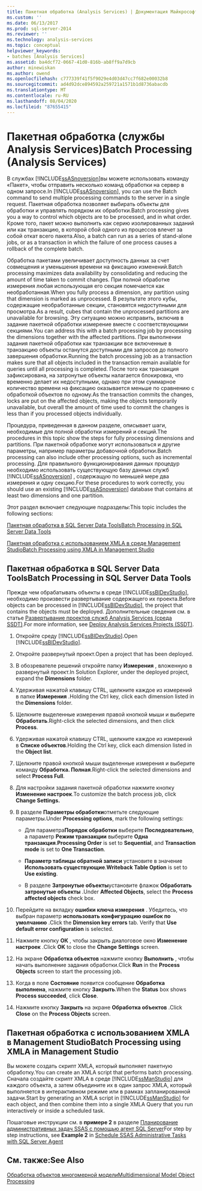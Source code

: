 ```yaml
---
title: Пакетная обработка (Analysis Services) | Документация Майкрософт
ms.custom: ''
ms.date: 06/13/2017
ms.prod: sql-server-2014
ms.reviewer: ''
ms.technology: analysis-services
ms.topic: conceptual
helpviewer_keywords:
- batches [Analysis Services]
ms.assetid: ba4dcf72-0667-41d0-816b-ab8ff9a7d9cb
author: minewiskan
ms.author: owend
ms.openlocfilehash: c777339f41f5f9029e4d03d47cc7f682e00032b8
ms.sourcegitcommit: ad4d92dce894592a259721a1571b1d8736abacdb
ms.translationtype: MT
ms.contentlocale: ru-RU
ms.lasthandoff: 08/04/2020
ms.locfileid: "87655415"
---
```

# <a name="batch-processing-analysis-services"></a><span data-ttu-id="046aa-102">Пакетная обработка (службы Analysis Services)</span><span class="sxs-lookup"><span data-stu-id="046aa-102">Batch Processing (Analysis Services)</span></span>
  <span data-ttu-id="046aa-103">В службах [!INCLUDE[ssASnoversion](../../includes/ssasnoversion-md.md)]вы можете использовать команду «Пакет», чтобы отправить несколько команд обработки на сервер в одном запросе.</span><span class="sxs-lookup"><span data-stu-id="046aa-103">In [!INCLUDE[ssASnoversion](../../includes/ssasnoversion-md.md)], you can use the Batch command to send multiple processing commands to the server in a single request.</span></span> <span data-ttu-id="046aa-104">Пакетная обработка позволяет выбирать объекты для обработки и управлять порядком их обработки.</span><span class="sxs-lookup"><span data-stu-id="046aa-104">Batch processing gives you a way to control which objects are to be processed, and in what order.</span></span> <span data-ttu-id="046aa-105">Кроме того, пакет можно выполнить как серию изолированных заданий или как транзакцию, в которой сбой одного из процессов влечет за собой откат всего пакета.</span><span class="sxs-lookup"><span data-stu-id="046aa-105">Also, a batch can run as a series of stand-alone jobs, or as a transaction in which the failure of one process causes a rollback of the complete batch.</span></span>  
  
 <span data-ttu-id="046aa-106">Обработка пакетами увеличивает доступность данных за счет совмещения и уменьшения времени на фиксацию изменений.</span><span class="sxs-lookup"><span data-stu-id="046aa-106">Batch processing maximizes data availability by consolidating and reducing the amount of time taken to commit changes.</span></span> <span data-ttu-id="046aa-107">При полной обработке измерения любая использующая его секция помечается как необработанная.</span><span class="sxs-lookup"><span data-stu-id="046aa-107">When you fully process a dimension, any partition using that dimension is marked as unprocessed.</span></span> <span data-ttu-id="046aa-108">В результате этого кубы, содержащие необработанные секции, становятся недоступными для просмотра.</span><span class="sxs-lookup"><span data-stu-id="046aa-108">As a result, cubes that contain the unprocessed partitions are unavailable for browsing.</span></span> <span data-ttu-id="046aa-109">Эту ситуацию можно исправить, включив в задание пакетной обработки измерение вместе с соответствующими секциями.</span><span class="sxs-lookup"><span data-stu-id="046aa-109">You can address this with a batch processing job by processing the dimensions together with the affected partitions.</span></span> <span data-ttu-id="046aa-110">При выполнении задания пакетной обработки как транзакции все включенные в транзакцию объекты останутся доступными для запросов до полного завершения обработки.</span><span class="sxs-lookup"><span data-stu-id="046aa-110">Running the batch processing job as a transaction makes sure that all objects included in the transaction remain available for queries until all processing is completed.</span></span> <span data-ttu-id="046aa-111">После того как транзакция зафиксирована, на затронутые объекты налагается блокировка, что временно делает их недоступными, однако при этом суммарное количество времени на фиксацию оказывается меньше по сравнению с обработкой объектов по одному.</span><span class="sxs-lookup"><span data-stu-id="046aa-111">As the transaction commits the changes, locks are put on the affected objects, making the objects temporarily unavailable, but overall the amount of time used to commit the changes is less than if you processed objects individually.</span></span>  
  
 <span data-ttu-id="046aa-112">Процедура, приведенная в данном разделе, описывает шаги, необходимые для полной обработки измерений и секций.</span><span class="sxs-lookup"><span data-stu-id="046aa-112">The procedures in this topic show the steps for fully processing dimensions and partitions.</span></span> <span data-ttu-id="046aa-113">При пакетной обработке могут использоваться и другие параметры, например параметры добавочной обработки.</span><span class="sxs-lookup"><span data-stu-id="046aa-113">Batch processing can also include other processing options, such as incremental processing.</span></span> <span data-ttu-id="046aa-114">Для правильного функционирования данных процедур необходимо использовать существующую базу данных служб [!INCLUDE[ssASnoversion](../../includes/ssasnoversion-md.md)] , содержащую по меньшей мере два измерения и одну секцию.</span><span class="sxs-lookup"><span data-stu-id="046aa-114">For these procedures to work correctly, you should use an existing [!INCLUDE[ssASnoversion](../../includes/ssasnoversion-md.md)] database that contains at least two dimensions and one partition.</span></span>  
  
 <span data-ttu-id="046aa-115">Этот раздел включает следующие подразделы:</span><span class="sxs-lookup"><span data-stu-id="046aa-115">This topic includes the following sections:</span></span>  
  
 [<span data-ttu-id="046aa-116">Пакетная обработка в SQL Server Data Tools</span><span class="sxs-lookup"><span data-stu-id="046aa-116">Batch Processing in SQL Server Data Tools</span></span>](#bkmk_ssdt)  
  
 [<span data-ttu-id="046aa-117">Пакетная обработка с использованием XMLA в среде Management Studio</span><span class="sxs-lookup"><span data-stu-id="046aa-117">Batch Processing using XMLA in Management Studio</span></span>](#bkmk_xmla)  
  
##  <a name="batch-processing-in-sql-server-data-tools"></a><a name="bkmk_ssdt"></a> <span data-ttu-id="046aa-118">Пакетная обработка в SQL Server Data Tools</span><span class="sxs-lookup"><span data-stu-id="046aa-118">Batch Processing in SQL Server Data Tools</span></span>  
 <span data-ttu-id="046aa-119">Прежде чем обрабатывать объекты в среде [!INCLUDE[ssBIDevStudio](../../includes/ssbidevstudio-md.md)], необходимо произвести развертывание содержащего их проекта.</span><span class="sxs-lookup"><span data-stu-id="046aa-119">Before objects can be processed in [!INCLUDE[ssBIDevStudio](../../includes/ssbidevstudio-md.md)], the project that contains the objects must be deployed.</span></span> <span data-ttu-id="046aa-120">Дополнительные сведения см. в статье [Развертывание проектов служб Analysis Services (среда SSDT)](deploy-analysis-services-projects-ssdt.md).</span><span class="sxs-lookup"><span data-stu-id="046aa-120">For more information, see [Deploy Analysis Services Projects &#40;SSDT&#41;](deploy-analysis-services-projects-ssdt.md).</span></span>  
  
1.  <span data-ttu-id="046aa-121">Откройте среду [!INCLUDE[ssBIDevStudio](../../includes/ssbidevstudio-md.md)].</span><span class="sxs-lookup"><span data-stu-id="046aa-121">Open [!INCLUDE[ssBIDevStudio](../../includes/ssbidevstudio-md.md)].</span></span>  
  
2.  <span data-ttu-id="046aa-122">Откройте развернутый проект.</span><span class="sxs-lookup"><span data-stu-id="046aa-122">Open a project that has been deployed.</span></span>  
  
3.  <span data-ttu-id="046aa-123">В обозревателе решений откройте папку **Измерения** , вложенную в развернутый проект.</span><span class="sxs-lookup"><span data-stu-id="046aa-123">In Solution Explorer, under the deployed project, expand the **Dimensions** folder.</span></span>  
  
4.  <span data-ttu-id="046aa-124">Удерживая нажатой клавишу CTRL, щелкните каждое из измерений в папке **Измерения** .</span><span class="sxs-lookup"><span data-stu-id="046aa-124">Holding the Ctrl key, click each dimension listed in the **Dimensions** folder.</span></span>  
  
5.  <span data-ttu-id="046aa-125">Щелкните выделенные измерения правой кнопкой мыши и выберите **Обработать**.</span><span class="sxs-lookup"><span data-stu-id="046aa-125">Right-click the selected dimensions, and then click **Process**.</span></span>  
  
6.  <span data-ttu-id="046aa-126">Удерживая нажатой клавишу CTRL, щелкните каждое из измерений в **Списке объектов**.</span><span class="sxs-lookup"><span data-stu-id="046aa-126">Holding the Ctrl key, click each dimension listed in the **Object list**.</span></span>  
  
7.  <span data-ttu-id="046aa-127">Щелкните правой кнопкой мыши выделенные измерения и выберите команду **Обработка. Полная**.</span><span class="sxs-lookup"><span data-stu-id="046aa-127">Right-click the selected dimensions and select **Process Full**.</span></span>  
  
8.  <span data-ttu-id="046aa-128">Для настройки задания пакетной обработки нажмите кнопку **Изменение настроек**.</span><span class="sxs-lookup"><span data-stu-id="046aa-128">To customize the batch process job, click **Change Settings.**</span></span>  
  
9. <span data-ttu-id="046aa-129">В разделе **Параметры обработки**отметьте следующие параметры.</span><span class="sxs-lookup"><span data-stu-id="046aa-129">Under **Processing options**, mark the following settings:</span></span>  
  
    -   <span data-ttu-id="046aa-130">Для параметра**Порядок обработки** выберите **Последовательно**, а параметр **Режим транзакции** выберите **Одна транзакция**.</span><span class="sxs-lookup"><span data-stu-id="046aa-130">**Processing Order** is set to **Sequential**, and **Transaction mode** is set to **One Transaction**.</span></span>  
  
    -   <span data-ttu-id="046aa-131">**Параметр таблицы обратной записи** установите в значение **Использовать существующие**.</span><span class="sxs-lookup"><span data-stu-id="046aa-131">**Writeback Table Option** is set to **Use existing**.</span></span>  
  
    -   <span data-ttu-id="046aa-132">В разделе **Затронутые объекты**установите флажок **Обработать затронутые объекты** .</span><span class="sxs-lookup"><span data-stu-id="046aa-132">Under **Affected Objects**, select the **Process affected objects** check box.</span></span>  
  
10. <span data-ttu-id="046aa-133">Перейдите на вкладку **ошибки ключа измерения** . Убедитесь, что выбран параметр **использовать конфигурацию ошибок по умолчанию** .</span><span class="sxs-lookup"><span data-stu-id="046aa-133">Click the **Dimension key errors** tab. Verify that **Use default error configuration** is selected.</span></span>  
  
11. <span data-ttu-id="046aa-134">Нажмите кнопку **ОК** , чтобы закрыть диалоговое окно **Изменение настроек** .</span><span class="sxs-lookup"><span data-stu-id="046aa-134">Click **OK** to close the **Change Settings** screen.</span></span>  
  
12. <span data-ttu-id="046aa-135">На экране **Обработка объектов** нажмите кнопку **Выполнить** , чтобы начать выполнение задания обработки.</span><span class="sxs-lookup"><span data-stu-id="046aa-135">Click **Run** in the **Process Objects** screen to start the processing job.</span></span>  
  
13. <span data-ttu-id="046aa-136">Когда в поле **Состояние** появится сообщение **Обработка выполнена**, нажмите кнопку **Закрыть**.</span><span class="sxs-lookup"><span data-stu-id="046aa-136">When the **Status** box shows **Process succeeded**, click **Close**.</span></span>  
  
14. <span data-ttu-id="046aa-137">Нажмите кнопку **Закрыть** на экране **Обработка объектов** .</span><span class="sxs-lookup"><span data-stu-id="046aa-137">Click **Close** on the **Process Objects** screen.</span></span>  
  
##  <a name="batch-processing-using-xmla-in-management-studio"></a><a name="bkmk_xmla"></a><span data-ttu-id="046aa-138">Пакетная обработка с использованием XMLA в Management Studio</span><span class="sxs-lookup"><span data-stu-id="046aa-138">Batch Processing using XMLA in Management Studio</span></span>  
 <span data-ttu-id="046aa-139">Вы можете создать скрипт XMLA, который выполняет пакетную обработку.</span><span class="sxs-lookup"><span data-stu-id="046aa-139">You can create an XMLA script that performs batch processing.</span></span> <span data-ttu-id="046aa-140">Сначала создайте скрипт XMLA в среде [!INCLUDE[ssManStudio](../../includes/ssmanstudio-md.md)] для каждого объекта, а затем объедините их в один запрос XMLA, который выполняется в интерактивном режиме или в рамках запланированной задачи.</span><span class="sxs-lookup"><span data-stu-id="046aa-140">Start by generating an XMLA script in [!INCLUDE[ssManStudio](../../includes/ssmanstudio-md.md)] for each object, and then combine them into a single XMLA Query that you run interactively or inside a scheduled task.</span></span>  
  
 <span data-ttu-id="046aa-141">Пошаговые инструкции см. в **примере 2** в разделе [Планирование административных задач SSAS с помощью агент SQL Server](../instances/schedule-ssas-administrative-tasks-with-sql-server-agent.md)</span><span class="sxs-lookup"><span data-stu-id="046aa-141">For step by step instructions, see **Example 2** in [Schedule SSAS Administrative Tasks with SQL Server Agent](../instances/schedule-ssas-administrative-tasks-with-sql-server-agent.md)</span></span>  
  
## <a name="see-also"></a><span data-ttu-id="046aa-142">См. также:</span><span class="sxs-lookup"><span data-stu-id="046aa-142">See Also</span></span>  
 [<span data-ttu-id="046aa-143">Обработка объектов многомерной модели</span><span class="sxs-lookup"><span data-stu-id="046aa-143">Multidimensional Model Object Processing</span></span>](processing-a-multidimensional-model-analysis-services.md)  
  
  
